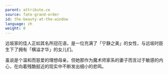 ```yaml
---
parent: attribute.ce
source: fate-grand-order
id: the-beauty-at-the-window
language: zh
weight: 0
---
```


远坂家的佳人正如其名所冠花语，是一位充满了「宁静之美」的女性，与远坂时臣生下了拥有「横溢才华」的女儿们。

虽说是个温和而慈爱的理想母亲，但她那作为魔术师家系的妻子而言过于敏感的内心，在向着残酷挺近的现实中不断发出细小的悲鸣。

